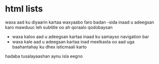 # html lists 

waxa aad ku diyaarin kartaa waxyaabo faro badan 
-sida inaad u adeegsan karo mawduuc leh subtitle oo ah qoraalo qodobaysan 
- waxa kaloo aad u adeegsan kartaa inaad ku samayso navigation bar 
- waxa kale aad u adeegsan kartaa inad meelkasta oo aad uga baahantahay ku dhex isticmaali karto 


hadaba tusalayaashan aynu isla eegno 
